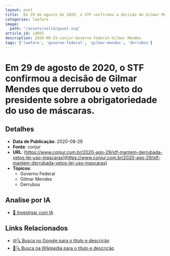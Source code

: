 ```yaml
---
layout: post
title:  Em 29 de agosto de 2020, o STF confirmou a decisão de Gilmar Mendes que derrubou o veto do presidente sobre a obrigatoriedade do uso de máscaras.
categories: lawfare
image: 
  path: "/assets/solid/gavel.svg"
article_id: id055
description: 2020-08-29-conjur-Governo Federal-Gilmar Mendes
tags: ['lawfare', 'governo-federal', 'gilmar-mendes', 'derrubou']
---
```


# Em 29 de agosto de 2020, o STF confirmou a decisão de Gilmar Mendes que derrubou o veto do presidente sobre a obrigatoriedade do uso de máscaras.

## Detalhes
- **Data de Publicação**: 2020-08-29
- **Fonte**: conjur
- **URL**: [https://www.conjur.com.br/2020-ago-29/stf-mantem-derrubada-vetos-lei-uso-mascaras](https://www.conjur.com.br/2020-ago-29/stf-mantem-derrubada-vetos-lei-uso-mascaras)
- **Tópicos**:
  - Governo Federal
  - Gilmar Mendes
  - Derrubou

## Analise por IA
- [🤖 Investigar com IA](https://www.perplexity.ai/search?q=%22not%C3%ADcia%20artigo%20Brasil%22%20Em%2029%20de%20agosto%20de%202020%2C%20o%20STF%20confirmou%20a%20decis%C3%A3o%20de%20Gilmar%20Mendes%20que%20derrubou%20o%20veto%20do%20presidente%20sobre%20a%20obrigatoriedade%20do%20uso%20de%20m%C3%A1scaras.%20conjur%202020-08-29)

## Links Relacionados
- [🌐🔍 Busca no Google para o título e descrição](https://www.google.com/search?q=%22not%C3%ADcia%20artigo%20Brasil%22%20Em%2029%20de%20agosto%20de%202020%2C%20o%20STF%20confirmou%20a%20decis%C3%A3o%20de%20Gilmar%20Mendes%20que%20derrubou%20o%20veto%20do%20presidente%20sobre%20a%20obrigatoriedade%20do%20uso%20de%20m%C3%A1scaras.%20conjur%202020-08-29)
- [📖🔍 Busca na Wikipedia para o título e descrição](https://pt.wikipedia.org/w/index.php?search=%22not%C3%ADcia%20artigo%20Brasil%22%20Em%2029%20de%20agosto%20de%202020%2C%20o%20STF%20confirmou%20a%20decis%C3%A3o%20de%20Gilmar%20Mendes%20que%20derrubou%20o%20veto%20do%20presidente%20sobre%20a%20obrigatoriedade%20do%20uso%20de%20m%C3%A1scaras.%20conjur%202020-08-29)

